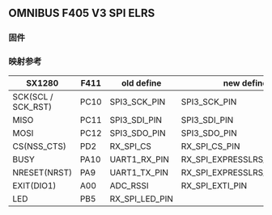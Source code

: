 ## OMNIBUS F405 V3 SPI ELRS

### 固件

### 映射参考

| SX1280             | F411 | old define     | new define                  |
| ------------------ | ---- | -------------- | --------------------------- |
| SCK(SCL / SCK_RST) | PC10 | SPI3_SCK_PIN   | SPI3_SCK_PIN                |
| MISO               | PC11 | SPI3_SDI_PIN   | SPI3_SDI_PIN                |
| MOSI               | PC12 | SPI3_SDO_PIN   | SPI3_SDO_PIN                |
| CS(NSS_CTS)        | PD2  | RX_SPI_CS      | RX_SPI_CS_PIN               |
| BUSY               | PA10 | UART1_RX_PIN   | RX_SPI_EXPRESSLRS_BUSY_PIN  |
| NRESET(NRST)       | PA9  | UART1_TX_PIN   | RX_SPI_EXPRESSLRS_RESET_PIN |
| EXIT(DIO1)         | A00  | ADC_RSSI       | RX_SPI_EXTI_PIN             |
| LED                | PB5  | RX_SPI_LED_PIN |                             |
